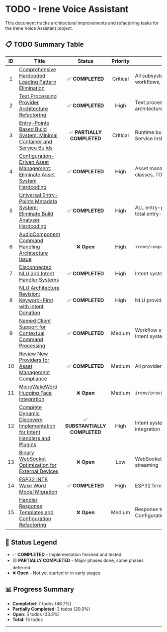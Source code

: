 # TODO - Irene Voice Assistant

This document tracks architectural improvements and refactoring tasks for the Irene Voice Assistant project.

## 📋 TODO Summary Table

| ID | Title | Status | Priority | Components |
|:--:|-------|:------:|:--------:|------------|
| 1 | [Comprehensive Hardcoded Loading Pattern Elimination](TODO/TODO01.md) | ✅ **COMPLETED** | Critical | All subsystems (components, providers, workflows, intents, inputs, plugins) |
| 2 | [Text Processing Provider Architecture Refactoring](TODO/TODO02.md) | ✅ **COMPLETED** | High | Text processing providers, stage-specific architecture |
| 3 | [Entry-Points Based Build System: Minimal Container and Service Builds](TODO/TODO03.md) | ✅ **PARTIALLY COMPLETED** | Critical | Runtime build tool, Multi-platform Docker, Service installation |
| 4 | [Configuration-Driven Asset Management: Eliminate Asset System Hardcoding](TODO/TODO04.md) | ✅ **COMPLETED** | High | Asset management system, Provider base classes, TOML configuration |
| 5 | [Universal Entry-Points Metadata System: Eliminate Build Analyzer Hardcoding](TODO/TODO05.md) | ✅ **COMPLETED** | High | ALL entry-points across 14 namespaces (77 total entry-points) |
| 6 | [AudioComponent Command Handling Architecture Issue](TODO/TODO06.md) | ❌ **Open** | High | `irene/components/audio_component.py` |
| 7 | [Disconnected NLU and Intent Handler Systems](TODO/TODO07.md) | ✅ **COMPLETED** | High | Intent system, NLU providers |
| 8 | [NLU Architecture Revision: Keyword-First with Intent Donation](TODO/TODO08.md) | ✅ **COMPLETED** | High | NLU providers, Intent system, Text processing |
| 9 | [Named Client Support for Contextual Command Processing](TODO/TODO09.md) | ✅ **COMPLETED** | Medium | Workflow system, RequestContext, Voice trigger, Intent system - See [`CLIENT_REGISTRY.md`](CLIENT_REGISTRY.md) |
| 10 | [Review New Providers for Asset Management Compliance](TODO/TODO10.md) | ✅ **COMPLETED** | Medium | All provider modules |
| 11 | [MicroWakeWord Hugging Face Integration](TODO/TODO11.md) | ❌ **Open** | Medium | `irene/providers/voice_trigger/microwakeword.py` |
| 12 | [Complete Dynamic Discovery Implementation for Intent Handlers and Plugins](TODO/TODO12.md) | ✅ **SUBSTANTIALLY COMPLETED** | High | Intent system, Plugin system, Build system integration |
| 13 | [Binary WebSocket Optimization for External Devices](TODO/TODO13.md) | ❌ **Open** | Low | WebSocket endpoints, ESP32 integration, Audio streaming |
| 14 | [ESP32 INT8 Wake Word Model Migration](TODO/TODO14.md) | ✅ **COMPLETED** | High | ESP32 firmware, wake word training pipeline |
| 15 | [Handler Response Templates and Configuration Refactoring](TODO/TODO15.md) | ❌ **Open** | Medium | Response templates, LLM prompts, Localization, Configuration externalization |

## 🎯 Status Legend

- ✅ **COMPLETED** - Implementation finished and tested
- 🟨 **PARTIALLY COMPLETED** - Major phases done, some phases deferred
- ❌ **Open** - Not yet started or in early stages

## 📊 Progress Summary

- **Completed**: 7 todos (46.7%)
- **Partially Completed**: 3 todos (20.0%) 
- **Open**: 5 todos (33.3%)
- **Total**: 15 todos

---

